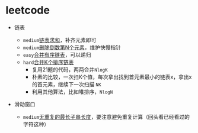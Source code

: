 # leetcode


- 链表
    - `medium`[链表求和](002.go)，补齐元素即可
    - `medium`[删除倒数第N个元素](019.go)，维护快慢指针
    - `easy`[合并有序链表](021.go)，可以递归
    - `hard`[合并K个排序链表](023.go)
        - 复用21题的代码，两两合并`NlogK`
        - 朴素的比较，一次扫K个值，每次拿出找到首元素最小的链表x，拿出x的首元素，继续下一次扫描 `NK`
        - 利用其他算法，比如堆排序，`NlogN`

- 滑动窗口
    - `medium`[无重复的最长子串长度](003.go)，要注意避免重复计算（回头看已经看过的字符这种）